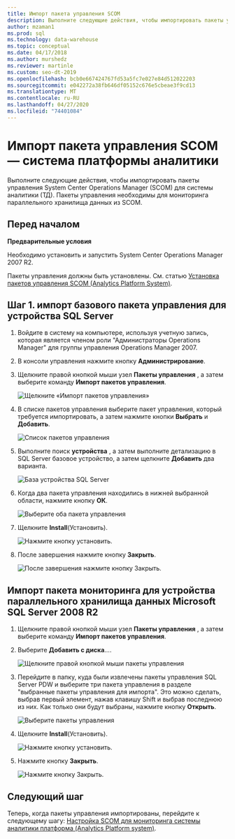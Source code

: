 ```yaml
---
title: Импорт пакета управления SCOM
description: Выполните следующие действия, чтобы импортировать пакеты управления System Center Operations Manager (SCOM) для системы аналитики (ТД). Пакеты управления необходимы для мониторинга параллельного хранилища данных из SCOM.
author: mzaman1
ms.prod: sql
ms.technology: data-warehouse
ms.topic: conceptual
ms.date: 04/17/2018
ms.author: murshedz
ms.reviewer: martinle
ms.custom: seo-dt-2019
ms.openlocfilehash: bcb0e667424767fd53a5fc7e027e84d512022203
ms.sourcegitcommit: e042272a38fb646df05152c676e5cbeae3f9cd13
ms.translationtype: MT
ms.contentlocale: ru-RU
ms.lasthandoff: 04/27/2020
ms.locfileid: "74401084"
---
```

# <a name="import-the-scom-management-pack---analytics-platform-system"></a>Импорт пакета управления SCOM — система платформы аналитики
Выполните следующие действия, чтобы импортировать пакеты управления System Center Operations Manager (SCOM) для системы аналитики (ТД). Пакеты управления необходимы для мониторинга параллельного хранилища данных из SCOM. 
  
## <a name="before-you-begin"></a><a name="BeforeBegin"></a>Перед началом  
**Предварительные условия**  
  
Необходимо установить и запустить System Center Operations Manager 2007 R2.  
  
Пакеты управления должны быть установлены. См. статью [Установка пакетов управления SCOM &#40;Analytics Platform System&#41;](install-the-scom-management-packs.md).  
  
## <a name="step-1-import-the-sql-server-appliance-base-management-pack"></a><a name="Step1"></a>Шаг 1. импорт базового пакета управления для устройства SQL Server  
  
1.  Войдите в систему на компьютере, используя учетную запись, которая является членом роли "Администраторы Operations Manager" для группы управления Operations Manager 2007.  
  
2.  В консоли управления нажмите кнопку **Администрирование**.  
  
3.  Щелкните правой кнопкой мыши узел **Пакеты управления** , а затем выберите команду **Импорт пакетов управления**.  
  
    ![Щелкните «Импорт пакетов управления»](./media/import-the-scom-management-pack-for-pdw/SCOM_IMP.png "SCOM_IMP")  
  
4.  В списке пакетов управления выберите пакет управления, который требуется импортировать, а затем нажмите кнопки **Выбрать** и **Добавить**.  
  
    ![Список пакетов управления](./media/import-the-scom-management-pack-for-pdw/SCOM_IMP2.png "SCOM_IMP2")  
  
5.  Выполните поиск **устройства** , а затем выполните детализацию в SQL Server базовое устройство, а затем щелкните **Добавить** два варианта.  
  
    ![База устройства SQL Server](./media/import-the-scom-management-pack-for-pdw/SCOM_IMP3.png "SCOM_IMP3")  
  
6.  Когда два пакета управления находились в нижней выбранной области, нажмите кнопку **ОК**.  
  
    ![Выберите оба пакета управления](./media/import-the-scom-management-pack-for-pdw/SCOM_IMP4.png "SCOM_IMP4")  
  
7.  Щелкните **Install**(Установить).  
  
    ![Нажмите кнопку установить.](./media/import-the-scom-management-pack-for-pdw/SCOM_IMP5.png "SCOM_IMP5")  
  
8.  После завершения нажмите кнопку **Закрыть**.  
  
    ![После завершения нажмите кнопку Закрыть.](./media/import-the-scom-management-pack-for-pdw/SCOM_IMP6.png "SCOM_IMP6")  
  
## <a name="import-the-monitoring-pack-for-microsoft-sql-server-2008-r2-parallel-data-warehouse-appliance"></a><a name="Step2"></a>Импорт пакета мониторинга для устройства параллельного хранилища данных Microsoft SQL Server 2008 R2  
  
1.  Щелкните правой кнопкой мыши узел **Пакеты управления** , а затем выберите команду **Импорт пакетов управления**.  
  
2.  Выберите **Добавить с диска**....  
  
    ![Щелкните правой кнопкой мыши пакеты управления](./media/import-the-scom-management-pack-for-pdw/SCOM_PDW.png "SCOM_PDW")  
  
3.  Перейдите в папку, куда были извлечены пакеты управления SQL Server PDW и выберите три пакета управления в разделе "выбранные пакеты управления для импорта". Это можно сделать, выбрав первый элемент, нажав клавишу Shift и выбрав последнюю из них. Как только они будут выбраны, нажмите кнопку **Открыть**.  
  
    ![Выберите пакеты управления](./media/import-the-scom-management-pack-for-pdw/SCOM_PDW2.png "SCOM_PDW2")  
  
4.  Щелкните **Install**(Установить).  
  
    ![Нажмите кнопку установить.](./media/import-the-scom-management-pack-for-pdw/SCOM_PDW3.png "SCOM_PDW3")  
  
5.  Нажмите кнопку **Закрыть**.  
  
    ![Нажмите кнопку Закрыть.](./media/import-the-scom-management-pack-for-pdw/SCOM_PDW4.png "SCOM_PDW4")  
  
## <a name="next-step"></a>Следующий шаг  
Теперь, когда пакеты управления импортированы, перейдите к следующему шагу: [Настройка SCOM для мониторинга системы аналитики платформа &#40;Analytics Platform system&#41;](configure-scom-to-monitor-analytics-platform-system.md).  
  
<!-- MISSING LINKS ## See Also  
[Common Metadata Query Examples &#40;SQL Server PDW&#41;](../sqlpdw/common-metadata-query-examples-sql-server-pdw.md)  -->  
  
